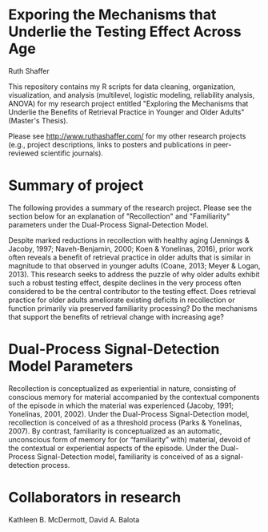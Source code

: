 # Exporing the Mechanisms that Underlie the Testing Effect Across Age

Ruth Shaffer

This repository contains my R scripts for data cleaning, organization, visualization, and analysis (multilevel, logistic modeling, reliability analysis, ANOVA) for my research project entitled "Exploring the Mechanisms that Underlie the Benefits of Retrieval Practice in Younger and Older Adults" (Master's Thesis).

Please see http://www.ruthashaffer.com/ for my other research projects (e.g., project descriptions, links to posters and publications in peer-reviewed scientific journals).

# Summary of project

The following provides a summary of the research project. Please see the section below for an explanation of "Recollection" and "Familiarity" parameters under the Dual-Process Signal-Detection Model.

Despite marked reductions in recollection with healthy aging (Jennings & Jacoby, 1997; Naveh-Benjamin, 2000; Koen & Yonelinas, 2016), prior work often reveals a benefit of retrieval practice in older adults that is similar in magnitude to that observed in younger adults (Coane, 2013; Meyer & Logan, 2013). This research seeks to address the puzzle of why older adults exhibit such a robust testing effect, despite declines in the very process often considered to be the central contributor to the testing effect. Does retrieval practice for older adults ameliorate existing deficits in recollection or function primarily via preserved familiarity processing? Do the mechanisms that support the benefits of retrieval change with increasing age?

# Dual-Process Signal-Detection Model Parameters

Recollection is conceptualized as experiential in nature, consisting of conscious memory for material accompanied by the contextual components of the episode in which the material was experienced (Jacoby, 1991; Yonelinas, 2001, 2002). Under the Dual-Process Signal-Detection model, recollection is conceived of as a threshold process (Parks & Yonelinas, 2007). By contrast, familiarity is conceptualized as an automatic, unconscious form of memory for (or “familiarity” with) material, devoid of the contextual or experiential aspects of the episode.  Under the Dual-Process Signal-Detection model, familiarity is conceived of as a signal-detection process.

# Collaborators in research

Kathleen B. McDermott, David A. Balota
